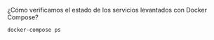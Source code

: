 ¿Cómo verificamos el estado de los servicios levantados con Docker Compose?

``` bash
docker-compose ps
```


